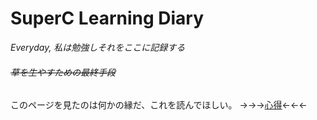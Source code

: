 # SuperC Learning Diary
*Everyday, 私は勉強しそれをここに記録する*
###### ~~草を生やすための最終手段~~

このページを見たのは何かの縁だ、これを読んでほしい。
->->->[心得](https://github.com/SuperConsole/SuperC-Learning-Diary/blob/master/KOKOROE.md)<-<-<-

